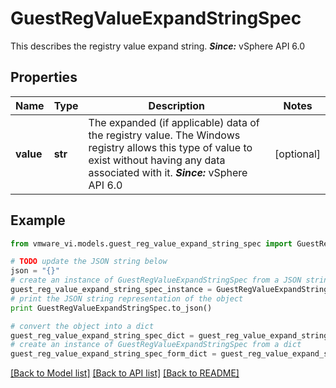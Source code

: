 # GuestRegValueExpandStringSpec

This describes the registry value expand string.  ***Since:*** vSphere API 6.0 

## Properties
Name | Type | Description | Notes
------------ | ------------- | ------------- | -------------
**value** | **str** | The expanded (if applicable) data of the registry value.  The Windows registry allows this type of value to exist without having any data associated with it.  ***Since:*** vSphere API 6.0  | [optional] 

## Example

```python
from vmware_vi.models.guest_reg_value_expand_string_spec import GuestRegValueExpandStringSpec

# TODO update the JSON string below
json = "{}"
# create an instance of GuestRegValueExpandStringSpec from a JSON string
guest_reg_value_expand_string_spec_instance = GuestRegValueExpandStringSpec.from_json(json)
# print the JSON string representation of the object
print GuestRegValueExpandStringSpec.to_json()

# convert the object into a dict
guest_reg_value_expand_string_spec_dict = guest_reg_value_expand_string_spec_instance.to_dict()
# create an instance of GuestRegValueExpandStringSpec from a dict
guest_reg_value_expand_string_spec_form_dict = guest_reg_value_expand_string_spec.from_dict(guest_reg_value_expand_string_spec_dict)
```
[[Back to Model list]](../README.md#documentation-for-models) [[Back to API list]](../README.md#documentation-for-api-endpoints) [[Back to README]](../README.md)


